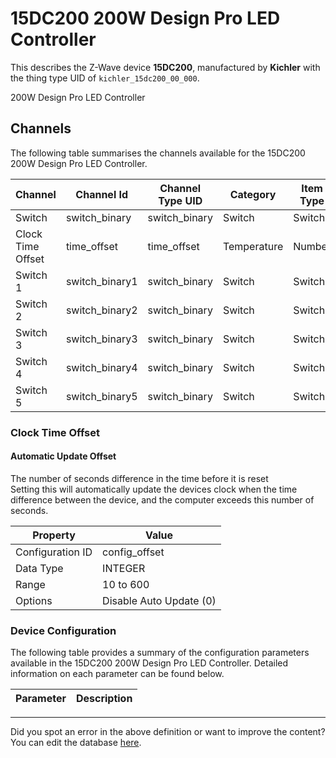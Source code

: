 
# 15DC200 200W Design Pro LED Controller

This describes the Z-Wave device **15DC200**, manufactured by **Kichler** with the thing type UID of ```kichler_15dc200_00_000```. 

200W Design Pro LED Controller

## Channels
The following table summarises the channels available for the 15DC200 200W Design Pro LED Controller.

| Channel | Channel Id | Channel Type UID | Category | Item Type |
|---------|------------|------------------|----------|-----------|
| Switch | switch_binary | switch_binary | Switch | Switch |
| Clock Time Offset | time_offset | time_offset | Temperature | Number |
| Switch 1 | switch_binary1 | switch_binary | Switch | Switch |
| Switch 2 | switch_binary2 | switch_binary | Switch | Switch |
| Switch 3 | switch_binary3 | switch_binary | Switch | Switch |
| Switch 4 | switch_binary4 | switch_binary | Switch | Switch |
| Switch 5 | switch_binary5 | switch_binary | Switch | Switch |



### Clock Time Offset

#### Automatic Update Offset

The number of seconds difference in the time before it is reset  
Setting this will automatically update the devices clock when the time difference between the device, and the computer exceeds this number of seconds.


| Property         | Value    |
|------------------|----------|
| Configuration ID | config_offset |
| Data Type        | INTEGER |
| Range | 10 to 600 || Default Value | 60 |
| Options | Disable Auto Update (0) |






### Device Configuration
The following table provides a summary of the configuration parameters available in the 15DC200 200W Design Pro LED Controller.
Detailed information on each parameter can be found below.

| Parameter   | Description |
|-------------|-------------|




---

Did you spot an error in the above definition or want to improve the content?
You can edit the database [here](http://www.cd-jackson.com/index.php/zwave/zwave-device-database/zwave-device-list/devicesummary/391).

